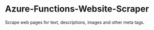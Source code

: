# Azure-Functions-Website-Scraper
Scrape web pages for text, descriptions, images and other meta tags.

